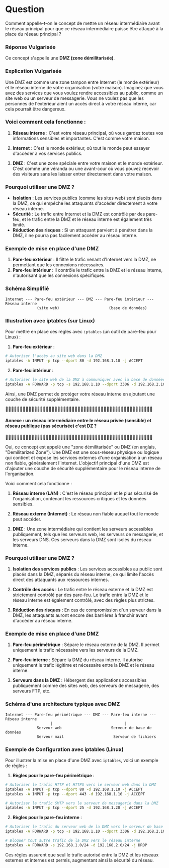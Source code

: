 # Question 
Comment appelle-t-on le concept de mettre un réseau intermédiaire avant le réseau principal pour que ce réseau intermédiaire puisse être attaqué à la place du réseau principal ?

### Réponse Vulgarisée
Ce concept s'appelle une **DMZ (zone démilitarisée)**. 

### Explication Vulgarisée
Une DMZ est comme une zone tampon entre Internet (le monde extérieur) et le réseau interne de votre organisation (votre maison). Imaginez que vous avez des services que vous voulez rendre accessibles au public, comme un site web ou un serveur de messagerie. Vous ne voulez pas que les personnes de l'extérieur aient un accès direct à votre réseau interne, car cela pourrait être dangereux.

### Voici comment cela fonctionne :

1. **Réseau interne** : C'est votre réseau principal, où vous gardez toutes vos informations sensibles et importantes. C'est comme votre maison.

2. **Internet** : C'est le monde extérieur, où tout le monde peut essayer d'accéder à vos services publics.

3. **DMZ** : C'est une zone spéciale entre votre maison et le monde extérieur. C'est comme une véranda ou une avant-cour où vous pouvez recevoir des visiteurs sans les laisser entrer directement dans votre maison. 

### Pourquoi utiliser une DMZ ?

- **Isolation** : Les services publics (comme les sites web) sont placés dans la DMZ, ce qui empêche les attaquants d'accéder directement à votre réseau interne.
- **Sécurité** : Le trafic entre Internet et la DMZ est contrôlé par des pare-feu, et le trafic entre la DMZ et le réseau interne est également très limité.
- **Réduction des risques** : Si un attaquant parvient à pénétrer dans la DMZ, il ne pourra pas facilement accéder au réseau interne.

### Exemple de mise en place d'une DMZ

1. **Pare-feu extérieur** : Il filtre le trafic venant d'Internet vers la DMZ, ne permettant que les connexions nécessaires.
2. **Pare-feu intérieur** : Il contrôle le trafic entre la DMZ et le réseau interne, n'autorisant que les connexions spécifiques.

### Schéma Simplifié
```
Internet --- Pare-feu extérieur --- DMZ --- Pare-feu intérieur --- Réseau interne
              (site web)                      (base de données)
```

### Illustration avec iptables (sur Linux)

Pour mettre en place ces règles avec `iptables` (un outil de pare-feu pour Linux) :

1. **Pare-feu extérieur** :
```bash
# Autoriser l'accès au site web dans la DMZ
iptables -A INPUT -p tcp --dport 80 -d 192.168.1.10 -j ACCEPT
```

2. **Pare-feu intérieur** :
```bash
# Autoriser le site web de la DMZ à communiquer avec la base de données interne
iptables -A FORWARD -p tcp -s 192.168.1.10 --dport 3306 -d 192.168.2.10 -j ACCEPT
```

Ainsi, une DMZ permet de protéger votre réseau interne en ajoutant une couche de sécurité supplémentaire.

🥇🥇🥇🥇🥇🥇🥇🥇🥇🥇🥇🥇🥇🥇🥇🥇🥇🥇🥇🥇🥇🥇🥇🥇🥇🥇🥇🥇🥇🥇🥇🥇🥇🥇🥇🥇🥇🥇🥇🥇🥇🥇🥇🥇🥇🥇🥇🥇🥇🥇🥇
#### Annexe :  un réseau intermédiaire entre le réseau privée (sensible) et réseau publique (pas sécurisée) c'est DZ ?
🥇🥇🥇🥇🥇🥇🥇🥇🥇🥇🥇🥇🥇🥇🥇🥇🥇🥇🥇🥇🥇🥇🥇🥇🥇🥇🥇🥇🥇🥇🥇🥇🥇🥇🥇🥇🥇🥇🥇🥇🥇🥇🥇🥇🥇🥇🥇🥇🥇🥇🥇

Oui, ce concept est appelé une "zone démilitarisée" ou DMZ (en anglais, "Demilitarized Zone"). Une DMZ est une sous-réseau physique ou logique qui contient et expose les services externes d'une organisation à un réseau non fiable, généralement l'internet. L'objectif principal d'une DMZ est d'ajouter une couche de sécurité supplémentaire pour le réseau interne de l'organisation.

Voici comment cela fonctionne :

1. **Réseau interne (LAN)** : C'est le réseau principal et le plus sécurisé de l'organisation, contenant les ressources critiques et les données sensibles.

2. **Réseau externe (Internet)** : Le réseau non fiable auquel tout le monde peut accéder.

3. **DMZ** : Une zone intermédiaire qui contient les serveurs accessibles publiquement, tels que les serveurs web, les serveurs de messagerie, et les serveurs DNS. Ces serveurs dans la DMZ sont isolés du réseau interne.

### Pourquoi utiliser une DMZ ?

1. **Isolation des services publics** : Les services accessibles au public sont placés dans la DMZ, séparés du réseau interne, ce qui limite l'accès direct des attaquants aux ressources internes.

2. **Contrôle des accès** : Le trafic entre le réseau externe et la DMZ est strictement contrôlé par des pare-feu. Le trafic entre la DMZ et le réseau interne est également contrôlé, avec des règles plus strictes.

3. **Réduction des risques** : En cas de compromission d'un serveur dans la DMZ, les attaquants auront encore des barrières à franchir avant d'accéder au réseau interne.

### Exemple de mise en place d'une DMZ

1. **Pare-feu périmétrique** : Sépare le réseau externe de la DMZ. Il permet uniquement le trafic nécessaire vers les serveurs de la DMZ.

2. **Pare-feu interne** : Sépare la DMZ du réseau interne. Il autorise uniquement le trafic légitime et nécessaire entre la DMZ et le réseau interne.

3. **Serveurs dans la DMZ** : Hébergent des applications accessibles publiquement comme des sites web, des serveurs de messagerie, des serveurs FTP, etc.

### Schéma d'une architecture typique avec DMZ

```
Internet --- Pare-feu périmétrique --- DMZ --- Pare-feu interne --- Réseau interne
                    |                                |
              Serveur web                      Serveur de base de données
              Serveur mail                      Serveur de fichiers
```

### Exemple de Configuration avec iptables (Linux)

Pour illustrer la mise en place d'une DMZ avec `iptables`, voici un exemple de règles :

1. **Règles pour le pare-feu périmétrique** :

```bash
# Autoriser le trafic HTTP et HTTPS vers le serveur web dans la DMZ
iptables -A INPUT -p tcp --dport 80 -d 192.168.1.10 -j ACCEPT
iptables -A INPUT -p tcp --dport 443 -d 192.168.1.10 -j ACCEPT

# Autoriser le trafic SMTP vers le serveur de messagerie dans la DMZ
iptables -A INPUT -p tcp --dport 25 -d 192.168.1.20 -j ACCEPT
```

2. **Règles pour le pare-feu interne** :

```bash
# Autoriser le trafic du serveur web de la DMZ vers le serveur de base de données interne
iptables -A FORWARD -p tcp -s 192.168.1.10 --dport 3306 -d 192.168.2.10 -j ACCEPT

# Bloquer tout autre trafic de la DMZ vers le réseau interne
iptables -A FORWARD -s 192.168.1.0/24 -d 192.168.2.0/24 -j DROP
```

Ces règles assurent que seul le trafic autorisé entre la DMZ et les réseaux externes et internes est permis, augmentant ainsi la sécurité du réseau.

